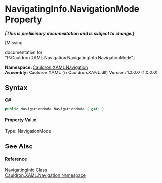 # NavigatingInfo.NavigationMode Property 
 _**\[This is preliminary documentation and is subject to change.\]**_

\[Missing <summary> documentation for "P:Cauldron.XAML.Navigation.NavigatingInfo.NavigationMode"\]

**Namespace:**&nbsp;<a href="N_Cauldron_XAML_Navigation">Cauldron.XAML.Navigation</a><br />**Assembly:**&nbsp;Cauldron.XAML (in Cauldron.XAML.dll) Version: 1.0.0.0 (1.0.0.0)

## Syntax

**C#**<br />
``` C#
public NavigationMode NavigationMode { get; }
```


#### Property Value
Type: NavigationMode

## See Also


#### Reference
<a href="T_Cauldron_XAML_Navigation_NavigatingInfo">NavigatingInfo Class</a><br /><a href="N_Cauldron_XAML_Navigation">Cauldron.XAML.Navigation Namespace</a><br />
